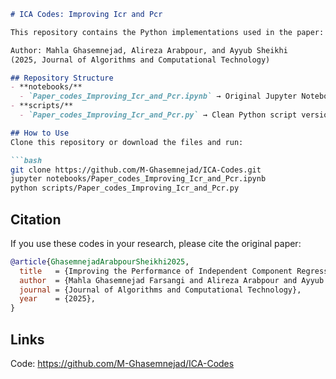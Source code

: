 
```markdown
# ICA Codes: Improving Icr and Pcr

This repository contains the Python implementations used in the paper:

Author: Mahla Ghasemnejad, Alireza Arabpour, and Ayyub Sheikhi  
(2025, Journal of Algorithms and Computational Technology)

## Repository Structure
- **notebooks/**
  - `Paper_codes_Improving_Icr_and_Pcr.ipynb` → Original Jupyter Notebook  
- **scripts/**
  - `Paper_codes_Improving_Icr_and_Pcr.py` → Clean Python script version  

## How to Use
Clone this repository or download the files and run:

```bash
git clone https://github.com/M-Ghasemnejad/ICA-Codes.git
jupyter notebooks/Paper_codes_Improving_Icr_and_Pcr.ipynb
python scripts/Paper_codes_Improving_Icr_and_Pcr.py
```
## Citation
If you use these codes in your research, please cite the original paper:
```bibtex
@article{GhasemnejadArabpourSheikhi2025,
  title   = {Improving the Performance of Independent Component Regression},
  author  = {Mahla Ghasemnejad Farsangi and Alireza Arabpour and Ayyub Sheikhi},
  journal = {Journal of Algorithms and Computational Technology},
  year    = {2025},
}
```

## Links
Code: https://github.com/M-Ghasemnejad/ICA-Codes

